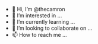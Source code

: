 - 👋 Hi, I’m @thecamron
- 👀 I’m interested in ...
- 🌱 I’m currently learning ...
- 💞️ I’m looking to collaborate on ...
- 📫 How to reach me ...

<!---
thecamron/thecamron is a ✨ special ✨ repository because its `README.md` (this file) appears on your GitHub profile.
You can click the Preview link to take a look at your changes.
--->
